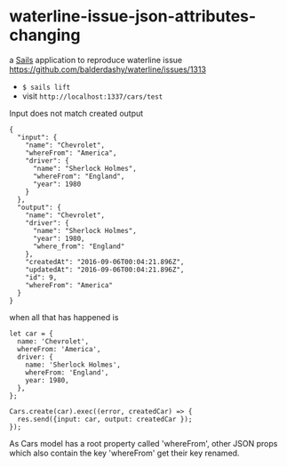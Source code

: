 # waterline-issue-json-attributes-changing

a [Sails](http://sailsjs.org) application to reproduce waterline issue https://github.com/balderdashy/waterline/issues/1313

* `$ sails lift`
* visit `http://localhost:1337/cars/test`

Input does not match created output

    {
      "input": {
        "name": "Chevrolet",
        "whereFrom": "America",
        "driver": {
          "name": "Sherlock Holmes",
          "whereFrom": "England",
          "year": 1980
        }
      },
      "output": {
        "name": "Chevrolet",
        "driver": {
          "name": "Sherlock Holmes",
          "year": 1980,
          "where_from": "England"
        },
        "createdAt": "2016-09-06T00:04:21.896Z",
        "updatedAt": "2016-09-06T00:04:21.896Z",
        "id": 9,
        "whereFrom": "America"
      }
    }

when all that has happened is

    let car = {
      name: 'Chevrolet',
      whereFrom: 'America',
      driver: {
        name: 'Sherlock Holmes',
        whereFrom: 'England',
        year: 1980,
      },
    };

    Cars.create(car).exec((error, createdCar) => {
      res.send({input: car, output: createdCar });
    });

As Cars model has a root property called 'whereFrom', other JSON props which also contain the key 'whereFrom' get their key renamed.
